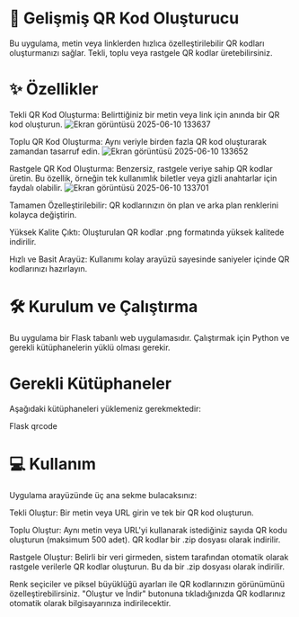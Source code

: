 # 🚀 Gelişmiş QR Kod Oluşturucu

Bu uygulama, metin veya linklerden hızlıca özelleştirilebilir QR kodları oluşturmanızı sağlar. Tekli, toplu veya rastgele QR kodlar üretebilirsiniz. 

# ✨ Özellikler

Tekli QR Kod Oluşturma: Belirttiğiniz bir metin veya link için anında bir QR kod oluşturun.
![Ekran görüntüsü 2025-06-10 133637](https://github.com/user-attachments/assets/99a807df-ecba-4c78-bfc0-0f58ef81a9f5)

Toplu QR Kod Oluşturma: Aynı veriyle birden fazla QR kod oluşturarak zamandan tasarruf edin.
![Ekran görüntüsü 2025-06-10 133652](https://github.com/user-attachments/assets/dac2df95-3ae3-4d37-a053-e13c562327ae)

Rastgele QR Kod Oluşturma: Benzersiz, rastgele veriye sahip QR kodlar üretin. Bu özellik, örneğin tek kullanımlık biletler veya gizli anahtarlar için faydalı olabilir.
![Ekran görüntüsü 2025-06-10 133701](https://github.com/user-attachments/assets/60edc748-01f6-4564-9aef-bb4b445dda7f)

Tamamen Özelleştirilebilir: QR kodlarınızın ön plan ve arka plan renklerini kolayca değiştirin.

Yüksek Kalite Çıktı: Oluşturulan QR kodlar .png formatında yüksek kalitede indirilir.

Hızlı ve Basit Arayüz: Kullanımı kolay arayüzü sayesinde saniyeler içinde QR kodlarınızı hazırlayın.

# 🛠️ Kurulum ve Çalıştırma

Bu uygulama bir Flask tabanlı web uygulamasıdır. Çalıştırmak için Python ve gerekli kütüphanelerin yüklü olması gerekir.

# Gerekli Kütüphaneler

Aşağıdaki kütüphaneleri yüklemeniz gerekmektedir:

Flask
qrcode

# 💻 Kullanım

Uygulama arayüzünde üç ana sekme bulacaksınız:

Tekli Oluştur: Bir metin veya URL girin ve tek bir QR kod oluşturun.

Toplu Oluştur: Aynı metin veya URL'yi kullanarak istediğiniz sayıda QR kodu oluşturun (maksimum 500 adet). QR kodlar bir .zip dosyası olarak indirilir.

Rastgele Oluştur: Belirli bir veri girmeden, sistem tarafından otomatik olarak rastgele verilerle QR kodlar oluşturun. Bu da bir .zip dosyası olarak indirilir.

Renk seçiciler ve piksel büyüklüğü ayarları ile QR kodlarınızın görünümünü özelleştirebilirsiniz. "Oluştur ve İndir" butonuna tıkladığınızda QR kodlarınız otomatik olarak bilgisayarınıza indirilecektir.

